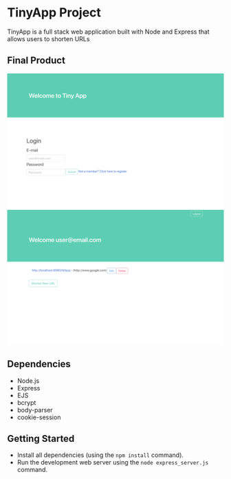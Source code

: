 # TinyApp Project

TinyApp is a full stack web application built with Node and Express that allows users to shorten URLs

## Final Product

!["Screenshot of URLs page for logged in User"](https://github.com/mattwong59/tinyApp/blob/master/docs/Tiny-App-Login.png?raw=true)
!["Screenshot of Login page"](https://github.com/mattwong59/tinyApp/blob/master/docs/Tiny-App-URLS.png?raw=true)

## Dependencies

- Node.js
- Express
- EJS
- bcrypt
- body-parser
- cookie-session

## Getting Started

- Install all dependencies (using the `npm install` command).
- Run the development web server using the `node express_server.js` command.


